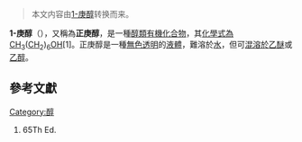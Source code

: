 > 本文内容由[1-庚醇](https://zh.wikipedia.org/wiki/1-庚醇)转换而来。


**1-庚醇**（），又稱為**正庚醇**，是一種[醇類](https://zh.wikipedia.org/wiki/醇類 "wikilink")[有機化合物](https://zh.wikipedia.org/wiki/有機化合物 "wikilink")，其[化學式為](https://zh.wikipedia.org/wiki/化學式 "wikilink")[CH<sub>3</sub>](https://zh.wikipedia.org/wiki/甲基 "wikilink")([C](../Page/碳.md "wikilink")[H](https://zh.wikipedia.org/wiki/氫 "wikilink")<sub>2</sub>)<sub>6</sub>[OH](https://zh.wikipedia.org/wiki/羥基 "wikilink")\[1\]。正庚醇是一種[無色](https://zh.wikipedia.org/wiki/無色 "wikilink")[透明](../Page/透明.md "wikilink")的[液體](https://zh.wikipedia.org/wiki/液體 "wikilink")，難溶於[水](../Page/水.md "wikilink")，但可[混溶於](https://zh.wikipedia.org/wiki/混溶 "wikilink")[乙醚](../Page/乙醚.md "wikilink")或[乙醇](../Page/乙醇.md "wikilink")。

## 參考文獻

[Category:醇](https://zh.wikipedia.org/wiki/Category:醇 "wikilink")

1.   65Th Ed.